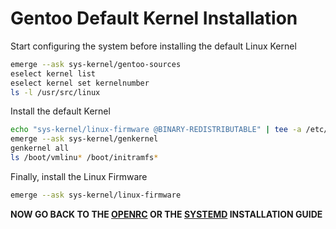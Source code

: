 # Gentoo Default Kernel Installation

Start configuring the system before installing the default Linux Kernel
```bash
emerge --ask sys-kernel/gentoo-sources
eselect kernel list
eselect kernel set kernelnumber
ls -l /usr/src/linux
```

Install the default Kernel
```bash
echo "sys-kernel/linux-firmware @BINARY-REDISTRIBUTABLE" | tee -a /etc/portage//package.license
emerge --ask sys-kernel/genkernel
genkernel all
ls /boot/vmlinu* /boot/initramfs*
```

Finally, install the Linux Firmware
```bash
emerge --ask sys-kernel/linux-firmware
```
<b>NOW GO BACK TO THE <a href="https://github.com/Filipondios/Gentoo/blob/main/Gentoo%20Installation/OpenRC.md">OPENRC</a> OR THE <a href="https://github.com/Filipondios/Gentoo/blob/main/Gentoo%20Installation/Systemd.md">SYSTEMD</a> INSTALLATION GUIDE</b>

